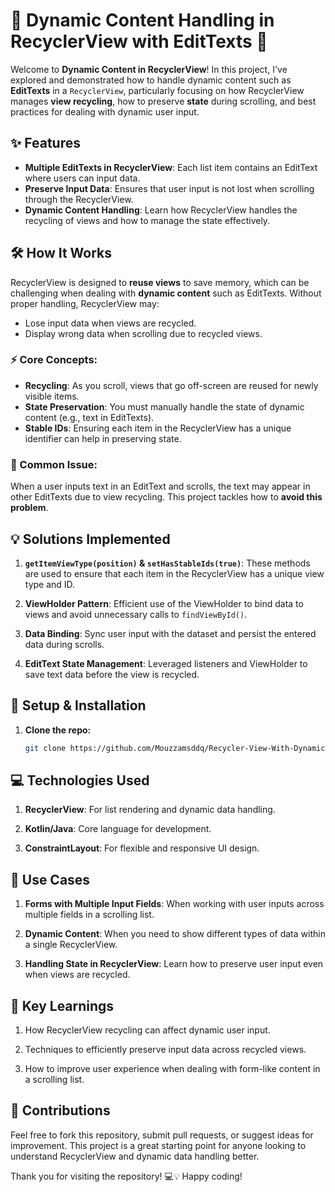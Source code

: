 # 🚀 Dynamic Content Handling in RecyclerView with EditTexts 📝

Welcome to **Dynamic Content in RecyclerView**! In this project, I've explored and demonstrated how to handle dynamic content such as **EditTexts** in a `RecyclerView`, particularly focusing on how RecyclerView manages **view recycling**, how to preserve **state** during scrolling, and best practices for dealing with dynamic user input.


## ✨ Features
- **Multiple EditTexts in RecyclerView**: Each list item contains an EditText where users can input data.
- **Preserve Input Data**: Ensures that user input is not lost when scrolling through the RecyclerView.
- **Dynamic Content Handling**: Learn how RecyclerView handles the recycling of views and how to manage the state effectively.

## 🛠️ How It Works
RecyclerView is designed to **reuse views** to save memory, which can be challenging when dealing with **dynamic content** such as EditTexts. Without proper handling, RecyclerView may:
- Lose input data when views are recycled.
- Display wrong data when scrolling due to recycled views.

### ⚡ Core Concepts:
- **Recycling**: As you scroll, views that go off-screen are reused for newly visible items.
- **State Preservation**: You must manually handle the state of dynamic content (e.g., text in EditTexts).
- **Stable IDs**: Ensuring each item in the RecyclerView has a unique identifier can help in preserving state.

### 🛑 Common Issue:
When a user inputs text in an EditText and scrolls, the text may appear in other EditTexts due to view recycling. This project tackles how to **avoid this problem**.

## 💡 Solutions Implemented
1. **`getItemViewType(position)` & `setHasStableIds(true)`**: These methods are used to ensure that each item in the RecyclerView has a unique view type and ID.
   
2. **ViewHolder Pattern**: Efficient use of the ViewHolder to bind data to views and avoid unnecessary calls to `findViewById()`.

3. **Data Binding**: Sync user input with the dataset and persist the entered data during scrolls.

4. **EditText State Management**: Leveraged listeners and ViewHolder to save text data before the view is recycled.

## 🔧 Setup & Installation
1. **Clone the repo:**
   ```bash
   git clone https://github.com/Mouzzamsddq/Recycler-View-With-Dynamic-Content-Edit-Text-.git

## 💻 Technologies Used
1. **RecyclerView**: For list rendering and dynamic data handling.
   
2. **Kotlin/Java**: Core language for development.

3. **ConstraintLayout**: For flexible and responsive UI design.

## 🎯 Use Cases
1. **Forms with Multiple Input Fields**: When working with user inputs across multiple fields in a scrolling list.
   
2. **Dynamic Content**: When you need to show different types of data within a single RecyclerView.

3. **Handling State in RecyclerView**: Learn how to preserve user input even when views are recycled.

## 🌟 Key Learnings
1. How RecyclerView recycling can affect dynamic user input.
   
2. Techniques to efficiently preserve input data across recycled views.

3. How to improve user experience when dealing with form-like content in a scrolling list.

## 📢 Contributions

Feel free to fork this repository, submit pull requests, or suggest ideas for improvement. This project is a great starting point for anyone looking to understand RecyclerView and dynamic data handling better.

Thank you for visiting the repository! 💻💡 Happy coding!

